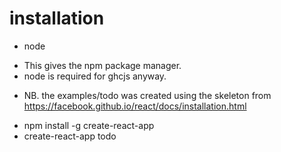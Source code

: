 # installation
* node
 - This gives the npm package manager.
 - node is required for ghcjs anyway.

* NB. the examples/todo was created using the skeleton from https://facebook.github.io/react/docs/installation.html
 - npm install -g create-react-app
 - create-react-app todo